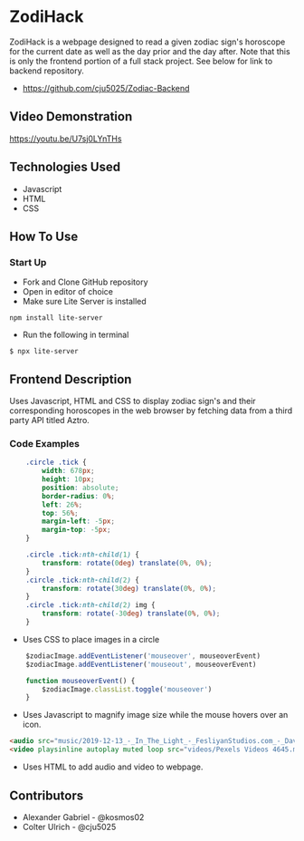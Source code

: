 # ZodiHack

ZodiHack is a webpage designed to read a given zodiac sign's horoscope for the current date as well as the day prior and the day after. Note that this is only the frontend portion of a full stack project. See below for link to backend repository.

* https://github.com/cju5025/Zodiac-Backend

## Video Demonstration
https://youtu.be/U7sj0LYnTHs

## Technologies Used

* Javascript
* HTML
* CSS

## How To Use

### Start Up

* Fork and Clone GitHub repository
* Open in editor of choice
* Make sure Lite Server is installed 
```
npm install lite-server
```
* Run the following in terminal
```
$ npx lite-server
```
## Frontend Description

Uses Javascript, HTML and CSS to display zodiac sign's and their corresponding horoscopes in the web browser by fetching data from a third party API titled Aztro.


### Code Examples

``` CSS
    .circle .tick {
        width: 678px;
        height: 10px;
        position: absolute;
        border-radius: 0%;
        left: 26%;
        top: 56%;
        margin-left: -5px;
        margin-top: -5px;
    }

    .circle .tick:nth-child(1) {
        transform: rotate(0deg) translate(0%, 0%);
    }
    .circle .tick:nth-child(2) {
        transform: rotate(30deg) translate(0%, 0%);
    }
    .circle .tick:nth-child(2) img {
        transform: rotate(-30deg) translate(0%, 0%);
    }
```
* Uses CSS to place images in a circle

``` Javascript
    $zodiacImage.addEventListener('mouseover', mouseoverEvent)
    $zodiacImage.addEventListener('mouseout', mouseoverEvent)

    function mouseoverEvent() {
        $zodiacImage.classList.toggle('mouseover')
    }
```
* Uses Javascript to magnify image size while the mouse hovers over an icon.

``` HTML
<audio src="music/2019-12-13_-_In_The_Light_-_FesliyanStudios.com_-_David_Renda.mp3" controls loop></audio>
<video playsinline autoplay muted loop src="videos/Pexels Videos 4645.mp4"type="video/mp4"></video>
```
* Uses HTML to add audio and video to webpage.


## Contributors

* Alexander Gabriel - @kosmos02
* Colter Ulrich - @cju5025